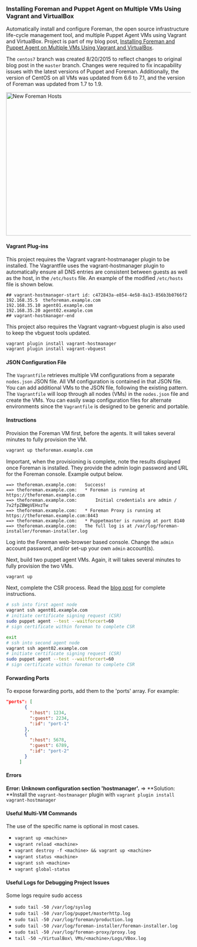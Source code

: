 ### Installing Foreman and Puppet Agent on Multiple VMs Using Vagrant and VirtualBox
Automatically install and configure Foreman, the open source infrastructure life-cycle management tool, and multiple Puppet Agent VMs using Vagrant and VirtualBox. Project is part of my blog post, [Installing Foreman and Puppet Agent on Multiple VMs Using Vagrant and VirtualBox](http://wp.me/p1RD28-1nb).

The ```centos7``` branch was created 8/20/2015 to reflect changes to original blog post in the ```master``` branch. Changes were required to fix incapability issues with the latest versions of Puppet and Foreman. Additionally, the version of CentOS on all VMs was updated from 6.6 to 7.1, and the version of Foreman was updated from 1.7 to 1.9.

<p><a href="https://programmaticponderings.wordpress.com/?attachment_id=3459" title="New Foreman Hosts" rel="attachment"><img width="620" height="390" src="https://programmaticponderings.files.wordpress.com/2015/08/new-foreman-hosts.png?w=620" alt="New Foreman Hosts"></a></p>

#### Vagrant Plug-ins
This project requires the Vagrant vagrant-hostmanager plugin to be installed. The Vagrantfile uses the vagrant-hostmanager plugin to automatically ensure all DNS entries are consistent between guests as well as the host, in the `/etc/hosts` file. An example of the modified `/etc/hosts` file is shown below.
```text
## vagrant-hostmanager-start id: c472843a-e854-4e58-8a13-856b3b0766f2
192.168.35.5  theforeman.example.com
192.168.35.10 agent01.example.com
192.168.35.20 agent02.example.com
## vagrant-hostmanager-end
```

This project also requires the Vagrant vagrant-vbguest plugin is also used to keep the vbguest tools updated.
```sh
vagrant plugin install vagrant-hostmanager
vagrant plugin install vagrant-vbguest
```

#### JSON Configuration File
The `Vagrantfile` retrieves multiple VM configurations from a separate `nodes.json` JSON file. All VM configuration is
contained in that JSON file. You can add additional VMs to the JSON file, following the existing pattern. The
`Vagrantfile` will loop through all nodes (VMs) in the `nodes.json` file and create the VMs. You can easily swap
configuration files for alternate environments since the `Vagrantfile` is designed to be generic and portable.


#### Instructions
Provision the Foreman VM first, before the agents. It will takes several minutes to fully provision the VM.
```sh
vagrant up theforeman.example.com
```
Important, when the provisioning is complete, note the results displayed once Foreman is installed. They provide the admin login password and URL for the Foreman console. Example output below.
```text
==> theforeman.example.com:   Success!
==> theforeman.example.com:   * Foreman is running at https://theforeman.example.com
==> theforeman.example.com:       Initial credentials are admin / 7x2fpZBWgVEHvzTw
==> theforeman.example.com:   * Foreman Proxy is running at https://theforeman.example.com:8443
==> theforeman.example.com:   * Puppetmaster is running at port 8140
==> theforeman.example.com:   The full log is at /var/log/foreman-installer/foreman-installer.log
```
Log into the Foreman web-browser based console. Change the `admin` account password, and/or set-up your own `admin` account(s).

Next, build two puppet agent VMs. Again, it will takes several minutes to fully provision the two VMs.
```sh
vagrant up
```

Next, complete the CSR process. Read the [blog post](http://wp.me/p1RD28-1nb) for complete instructions.
```sh
# ssh into first agent node
vagrant ssh agent01.example.com
# initiate certificate signing request (CSR)
sudo puppet agent --test --waitforcert=60
# sign certificate within foreman to complete CSR
```
  
```sh
exit
# ssh into second agent node
vagrant ssh agent02.example.com
# initiate certificate signing request (CSR)
sudo puppet agent --test --waitforcert=60
# sign certificate within foreman to complete CSR
```

#### Forwarding Ports
To expose forwarding ports, add them to the 'ports' array. For example:

 ```JSON
 "ports": [
        {
          ":host": 1234,
          ":guest": 2234,
          ":id": "port-1"
        },
        {
          ":host": 5678,
          ":guest": 6789,
          ":id": "port-2"
        }
      ]
```

#### Errors
**Error: Unknown configuration section 'hostmanager'.**
=> **Solution: **Install the `vagrant-hostmanager` plugin with `vagrant plugin install vagrant-hostmanager`

#### Useful Multi-VM Commands
The use of the specific <machine> name is optional in most cases.
* `vagrant up <machine>`
* `vagrant reload <machine>`
* `vagrant destroy -f <machine> && vagrant up <machine>`
* `vagrant status <machine>`
* `vagrant ssh <machine>`
* `vagrant global-status`

#### Useful Logs for Debugging Project Issues
Some logs require sudo access
* `sudo tail -50 /var/log/syslog`
* `sudo tail -50 /var/log/puppet/masterhttp.log`
* `sudo tail -50 /var/log/foreman/production.log`
* `sudo tail -50 /var/log/foreman-installer/foreman-installer.log`
* `sudo tail -50 /var/log/foreman-proxy/proxy.log`
* `tail -50 ~/VirtualBox\ VMs/<machine>/Logs/VBox.log`